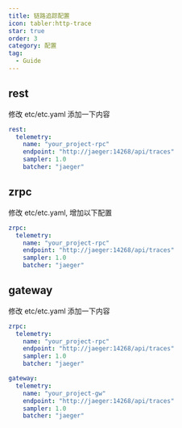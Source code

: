 ```yaml
---
title: 链路追踪配置
icon: tabler:http-trace
star: true
order: 3
category: 配置
tag:
  - Guide
---
```


## rest

修改 etc/etc.yaml 添加一下内容

```yaml
rest:
  telemetry:
    name: "your_project-rpc"
    endpoint: "http://jaeger:14268/api/traces"
    sampler: 1.0
    batcher: "jaeger"
```

## zrpc

修改 etc/etc.yaml, 增加以下配置

```yaml
zrpc:
  telemetry:
    name: "your_project-rpc"
    endpoint: "http://jaeger:14268/api/traces"
    sampler: 1.0
    batcher: "jaeger"
```    

## gateway

修改 etc/etc.yaml 添加一下内容

```yaml
zrpc:
  telemetry:
    name: "your_project-rpc"
    endpoint: "http://jaeger:14268/api/traces"
    sampler: 1.0
    batcher: "jaeger"

gateway:
  telemetry:
    name: "your_project-gw"
    endpoint: "http://jaeger:14268/api/traces"
    sampler: 1.0
    batcher: "jaeger"
```